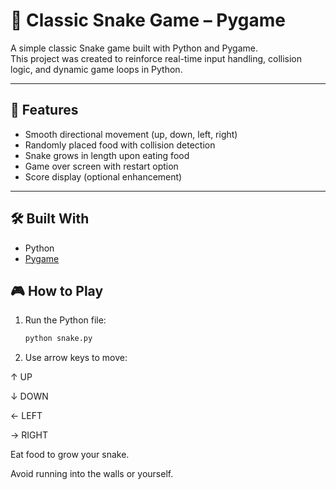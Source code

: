 # 🐍 Classic Snake Game – Pygame

A simple classic Snake game built with Python and Pygame.  
This project was created to reinforce real-time input handling, collision logic, and dynamic game loops in Python.

---

## 🚀 Features

- Smooth directional movement (up, down, left, right)
- Randomly placed food with collision detection
- Snake grows in length upon eating food
- Game over screen with restart option
- Score display (optional enhancement)

---

## 🛠 Built With

- Python
- [Pygame](https://www.pygame.org/)



## 🎮 How to Play

1. Run the Python file:
   ```bash
   python snake.py

2. Use arrow keys to move:

↑ UP

↓ DOWN

← LEFT

→ RIGHT

Eat food to grow your snake.

Avoid running into the walls or yourself.


